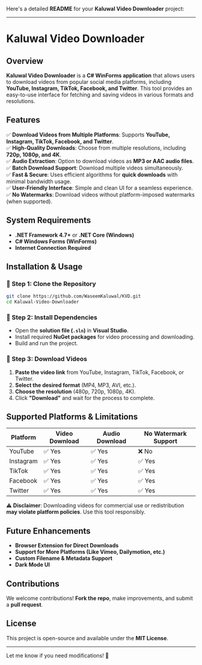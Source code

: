 Here's a detailed **README** for your **Kaluwal Video Downloader** project:  

---

# Kaluwal Video Downloader  

## Overview  
**Kaluwal Video Downloader** is a **C# WinForms application** that allows users to download videos from popular social media platforms, including **YouTube, Instagram, TikTok, Facebook, and Twitter**. This tool provides an easy-to-use interface for fetching and saving videos in various formats and resolutions.  

## Features  
✅ **Download Videos from Multiple Platforms**: Supports **YouTube, Instagram, TikTok, Facebook, and Twitter**.  
✅ **High-Quality Downloads**: Choose from multiple resolutions, including **720p, 1080p, and 4K**.  
✅ **Audio Extraction**: Option to download videos as **MP3 or AAC audio files**.  
✅ **Batch Download Support**: Download multiple videos simultaneously.  
✅ **Fast & Secure**: Uses efficient algorithms for **quick downloads** with minimal bandwidth usage.  
✅ **User-Friendly Interface**: Simple and clean UI for a seamless experience.  
✅ **No Watermarks**: Download videos without platform-imposed watermarks (when supported).  

## System Requirements  
- **.NET Framework 4.7+** or **.NET Core (Windows)**  
- **C# Windows Forms (WinForms)**  
- **Internet Connection Required**  

## Installation & Usage  

### 🔹 Step 1: Clone the Repository  
```sh
git clone https://github.com/WaseemKaluwal/KVD.git
cd Kaluwal-Video-Downloader
```

### 🔹 Step 2: Install Dependencies  
- Open the **solution file (`.sln`)** in **Visual Studio**.  
- Install required **NuGet packages** for video processing and downloading.  
- Build and run the project.  

### 🔹 Step 3: Download Videos  
1. **Paste the video link** from YouTube, Instagram, TikTok, Facebook, or Twitter.  
2. **Select the desired format** (MP4, MP3, AVI, etc.).  
3. **Choose the resolution** (480p, 720p, 1080p, 4K).  
4. Click **"Download"** and wait for the process to complete.  

## Supported Platforms & Limitations  
| Platform  | Video Download | Audio Download | No Watermark Support |
|-----------|---------------|---------------|-----------------------|
| YouTube   | ✅ Yes | ✅ Yes | ❌ No |
| Instagram | ✅ Yes | ✅ Yes | ✅ Yes |
| TikTok    | ✅ Yes | ✅ Yes | ✅ Yes |
| Facebook  | ✅ Yes | ✅ Yes | ✅ Yes |
| Twitter   | ✅ Yes | ✅ Yes | ✅ Yes |

⚠️ **Disclaimer**: Downloading videos for commercial use or redistribution **may violate platform policies**. Use this tool responsibly.  

## Future Enhancements  
- **Browser Extension for Direct Downloads**  
- **Support for More Platforms (Like Vimeo, Dailymotion, etc.)**  
- **Custom Filename & Metadata Support**  
- **Dark Mode UI**  

## Contributions  
We welcome contributions! **Fork the repo**, make improvements, and submit a **pull request**.  

## License  
This project is open-source and available under the **MIT License**.  

---

Let me know if you need modifications! 🚀
